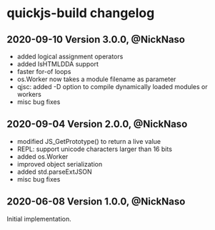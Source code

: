 # quickjs-build changelog

## 2020-09-10 Version 3.0.0, @NickNaso

- added logical assignment operators
- added IsHTMLDDA support
- faster for-of loops
- os.Worker now takes a module filename as parameter
- qjsc: added -D option to compile dynamically loaded modules or workers
- misc bug fixes

## 2020-09-04 Version 2.0.0, @NickNaso

- modified JS_GetPrototype() to return a live value
- REPL: support unicode characters larger than 16 bits
- added os.Worker
- improved object serialization
- added std.parseExtJSON
- misc bug fixes

## 2020-06-08 Version 1.0.0, @NickNaso

Initial implementation.